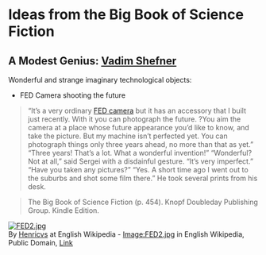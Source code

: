 # Ideas from the Big Book of Science Fiction


## A Modest Genius: [Vadim Shefner](https://en.wikipedia.org/wiki/Vadim_Shefner)

Wonderful and strange imaginary technological objects:

* FED Camera shooting the future

>“It’s a very ordinary [FED camera](https://en.wikipedia.org/wiki/FED_(camera)) but it has an accessory that I built just recently. With it you can photograph the future. ?You aim the camera at a place whose future appearance you’d like to know, and take the picture. But my machine isn’t perfected yet. You can photograph things only three years ahead, no more than that as yet.” “Three years! That’s a lot. What a wonderful invention!” “Wonderful? Not at all,” said Sergei with a disdainful gesture. “It’s very imperfect.” “Have you taken any pictures?” “Yes. A short time ago I went out to the suburbs and shot some film there.” He took several prints from his desk.

>The Big Book of Science Fiction (p. 454). Knopf Doubleday Publishing Group. Kindle Edition. 

<p><a href="https://commons.wikimedia.org/wiki/File:FED2.jpg#/media/File:FED2.jpg"><img src="https://upload.wikimedia.org/wikipedia/commons/5/57/FED2.jpg" alt="FED2.jpg"></a><br>By <a href="https://en.wikipedia.org/wiki/en:User:Henricvs" class="extiw" title="w:en:User:Henricvs">Henricvs</a> at English Wikipedia - <a href="https://en.wikipedia.org/wiki/en:Image:FED2.jpg" class="extiw" title="w:en:Image:FED2.jpg">Image:FED2.jpg</a> in English Wikipedia, Public Domain, <a href="https://commons.wikimedia.org/w/index.php?curid=1625239">Link</a></p>


